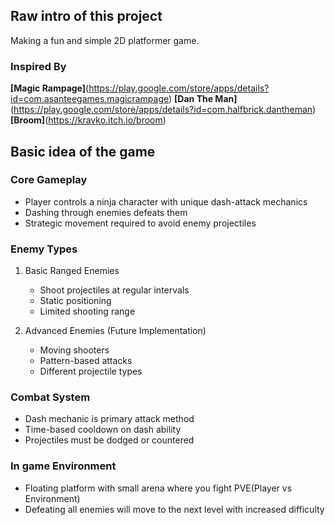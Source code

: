 ## Raw intro of this project

Making a fun and simple 2D platformer game.

### Inspired By

**[Magic Rampage]**(https://play.google.com/store/apps/details?id=com.asanteegames.magicrampage)
**[Dan The Man]**(https://play.google.com/store/apps/details?id=com.halfbrick.dantheman)
**[Broom]**(https://kravko.itch.io/broom)

## Basic idea of the game

### Core Gameplay

- Player controls a ninja character with unique dash-attack mechanics
- Dashing through enemies defeats them
- Strategic movement required to avoid enemy projectiles

### Enemy Types

1. Basic Ranged Enemies

   - Shoot projectiles at regular intervals
   - Static positioning
   - Limited shooting range

2. Advanced Enemies (Future Implementation)
   - Moving shooters
   - Pattern-based attacks
   - Different projectile types

### Combat System

- Dash mechanic is primary attack method
- Time-based cooldown on dash ability
- Projectiles must be dodged or countered

### In game Environment

- Floating platform with small arena where you fight PVE(Player vs Environment)
- Defeating all enemies will move to the next level with increased difficulty
